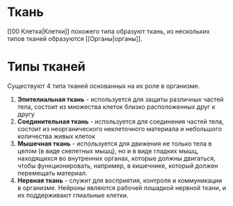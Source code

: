 # Ткань
[[00 Клетка|Клетки]] похожего типа образуют ткань, из нескольких типов тканей образуются [[Органы|органы]]. 

# Типы тканей
Существуют 4 типа тканей основанных на их роле в организме.

1. **Эпителиальная ткань** - используется для защиты различных частей тела, состоит из множества клеток близко расположенных друг к другу
2. **Соединительная ткань** - используется для соединения частей тела, состоит из неорганического неклеточного материала и небольшого количества живых клеток
3. **Мышечная ткань** - используется для движения не только тела в целом (в виде скелетных мышц), но и в виде гладких мышц, находящихся во внутренних органах, которые должны двигаться, чтобы функционировать, например, в кишечнике, который должен перемещать материал. 
4. **Нервная ткань** - служит для восприятия, контроля и коммуникации в организме. Нейроны являются рабочей лошадкой нервной ткани, и их поддерживают глиальные клетки.